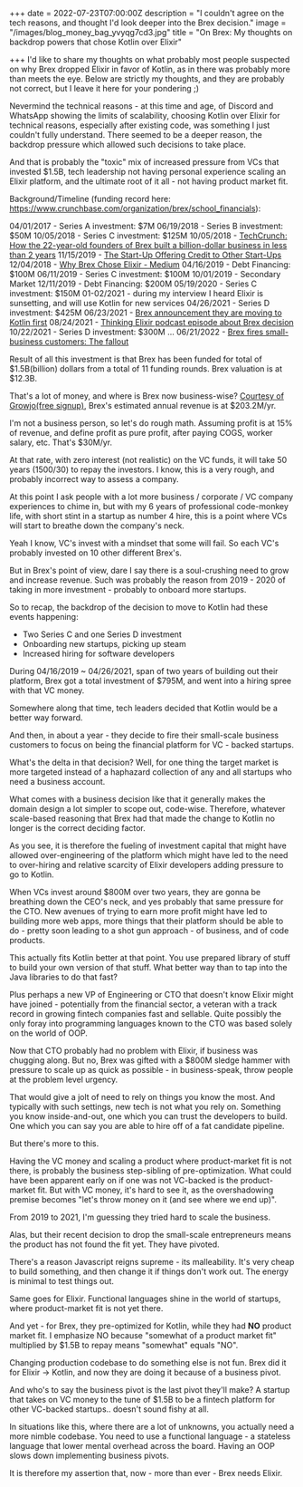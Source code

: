 +++
date = 2022-07-23T07:00:00Z
description = "I couldn't agree on the tech reasons, and thought I'd look deeper into the Brex decision."
image = "/images/blog_money_bag_yvyqg7cd3.jpg"
title = "On Brex: My thoughts on backdrop powers that chose Kotlin over Elixir"

+++
I'd like to share my thoughts on what probably most people suspected on why Brex dropped Elixir in favor of Kotlin, as in there was probably more than meets the eye. Below are strictly my thoughts, and they are probably not correct, but I leave it here for your pondering ;)

Nevermind the technical reasons - at this time and age, of Discord and WhatsApp showing the limits of scalability, choosing Kotlin over Elixir for technical reasons, especially after existing code, was something I just couldn't fully understand. There seemed to be a deeper reason, the backdrop pressure which allowed such decisions to take place.

And that is probably the "toxic" mix of increased pressure from VCs that invested $1.5B, tech leadership not having personal experience scaling an Elixir platform, and the ultimate root of it all - not having product market fit.

Background/Timeline (funding record here: https://www.crunchbase.com/organization/brex/school_financials):

04/01/2017 - Series A investment: $7M
06/19/2018 - Series B investment: $50M
10/05/2018 - Series C investment: $125M
10/05/2018 - [TechCrunch: How the 22-year-old founders of Brex built a billion-dollar business in less than 2 years](https://techcrunch.com/2018/10/05/how-the-22-year-old-founders-of-brex-built-a-billion-dollar-business-in-less-than-2-years/)
11/15/2019 - [The Start-Up Offering Credit to Other Start-Ups](https://www.nytimes.com/2018/11/15/business/smallbusiness/start-up-brex-offers-credit-to-other-start-ups.html)
12/04/2018 - [Why Brex Chose Elixir - Medium](https://medium.com/brexeng/why-brex-chose-elixir-fe1a4f313195)
04/16/2019 - Debt Financing: $100M
06/11/2019 - Series C investment: $100M
10/01/2019 - Secondary Market
12/11/2019 - Debt Financing: $200M
05/19/2020 - Series C investment: $150M
01-02/2021 - during my interview I heard Elixir is sunsetting, and will use Kotlin for new services
04/26/2021 - Series D investment: $425M
06/23/2021 - [Brex announcement they are moving to Kotlin first](https://medium.com/brexeng/building-backend-services-with-kotlin-7c8410795e4b)
08/24/2021 - [Thinking Elixir podcast episode about Brex decision](https://thinkingelixir.com/podcast-episodes/061-elixirs-recent-brex-it/)
10/22/2021 - Series D investment: $300M
...
06/21/2022 - [Brex fires small-business customers: The fallout](https://www.protocol.com/newsletters/protocol-fintech/brex-small-business)

Result of all this investment is that Brex has been funded for total of $1.5B(billion) dollars from a total of 11 funding rounds.
Brex valuation is at $12.3B.

That's a lot of money, and where is Brex now business-wise?
[Courtesy of Growjo(free signup)](https://growjo.com/company/Brex#:\~:text=Brex%20Revenue%20and%20Competitors&text=Brex's%20current%20valuation%20is%20%2412.3B.), Brex's estimated annual revenue is at $203.2M/yr.

I'm not a business person, so let's do rough math.
Assuming profit is at 15% of revenue, and define profit as pure profit, after paying COGS, worker salary, etc.
That's $30M/yr.

At that rate, with zero interest (not realistic) on the VC funds, it will take 50 years (1500/30) to repay the investors.
I know, this is a very rough, and probably incorrect way to assess a company.

At this point I ask people with a lot more business / corporate / VC company experiences to chime in, but with my 6 years of professional code-monkey life,
with short stint in a startup as number 4 hire, this is a point where VCs will start to breathe down the company's neck.

Yeah I know, VC's invest with a mindset that some will fail. So each VC's probably invested on 10 other different Brex's.

But in Brex's point of view, dare I say there is a soul-crushing need to grow and increase revenue.
Such was probably the reason from 2019 - 2020 of taking in more investment - probably to onboard more startups.

So to recap, the backdrop of the decision to move to Kotlin had these events happening:

* Two Series C and one Series D investment
* Onboarding new startups, picking up steam
* Increased hiring for software developers

During 04/16/2019 \~ 04/26/2021, span of two years of building out their platform,
Brex got a total investment of $795M, and went into a hiring spree with that VC money.

Somewhere along that time, tech leaders decided that Kotlin would be a better way forward.

And then, in about a year - they decide to fire their small-scale business customers to focus on being the financial platform for VC - backed startups.

What's the delta in that decision? Well, for one thing the target market is more targeted instead of a haphazard collection of any and all startups who need a business account.

What comes with a business decision like that it generally makes the domain design a lot simpler to scope out, code-wise.
Therefore, whatever scale-based reasoning that Brex had that made the change to Kotlin no longer is the correct deciding factor.

As you see, it is therefore the fueling of investment capital that might have allowed over-engineering of the platform which might have led to the need to over-hiring and relative scarcity of Elixir developers adding pressure to go to Kotlin.

When VCs invest around $800M over two years, they are gonna be breathing down the CEO's neck, and yes probably that same pressure for the CTO. New avenues of trying to earn more profit might have led to building more web apps, more things that their platform should be able to do - pretty soon leading to a shot gun approach - of business, and of code products.

This actually fits Kotlin better at that point. You use prepared library of stuff to build your own version of that stuff. What better way than to tap into the Java libraries to do that fast?

Plus perhaps a new VP of Engineering or CTO that doesn't know Elixir might have joined - potentially from the financial sector, a veteran with a track record in growing fintech companies fast and sellable. Quite possibly the only foray into programming languages known to the CTO was based solely on the world of OOP.

Now that CTO probably had no problem with Elixir, if business was chugging along. But no, Brex was gifted with a $800M sledge hammer with pressure to scale up as quick as possible - in business-speak, throw people at the problem level urgency.

That would give a jolt of need to rely on things you know the most. And typically with such settings, new tech is not what you rely on. Something you know inside-and-out, one which you can trust the developers to build. One which you can say you are able to hire off of a fat candidate pipeline.

But there's more to this.

Having the VC money and scaling a product where product-market fit is not there, is probably the business step-sibling of pre-optimization. What could have been apparent early on if one was not VC-backed is the product-market fit. But with VC money, it's hard to see it, as the overshadowing premise becomes "let's throw money on it (and see where we end up)".

From 2019 to 2021, I'm guessing they tried hard to scale the business.

Alas, but their recent decision to drop the small-scale entrepreneurs means the product has not found the fit yet.
They have pivoted.

There's a reason Javascript reigns supreme - its malleability. It's very cheap to build something, and then change it if things don't work out. The energy is minimal to test things out.

Same goes for Elixir. Functional languages shine in the world of startups, where product-market fit is not yet there.

And yet - for Brex, they pre-optimized for Kotlin, while they had **NO** product market fit. I emphasize NO because "somewhat of a product market fit" multiplied by $1.5B to repay means "somewhat" equals "NO".

Changing production codebase to do something else is not fun. Brex did it for Elixir -> Kotlin, and now they are doing it because of a business pivot.

And who's to say the business pivot is the last pivot they'll make?
A startup that takes on VC money to the tune of $1.5B to be a fintech platform for other VC-backed startups.. doesn't sound fishy at all.

In situations like this, where there are a lot of unknowns, you actually need a more nimble codebase.
You need to use a functional language - a stateless language that lower mental overhead across the board.
Having an OOP slows down implementing business pivots.

It is therefore my assertion that, now - more than ever - Brex needs Elixir.